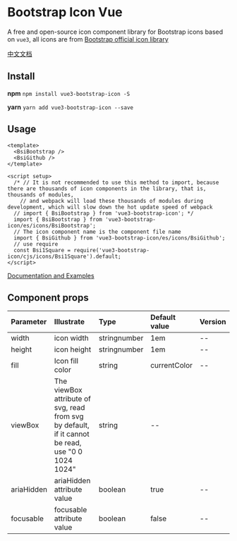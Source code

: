 # Bootstrap Icon Vue
A free and open-source icon component library for Bootstrap icons based on `vue3`, all icons are from [Bootstrap official icon library](https://github.com/twbs/icons)

[中文文档](./README-CN.md)
## Install 
**npm**
`npm install vue3-bootstrap-icon -S`

**yarn**
`yarn add vue3-bootstrap-icon --save`

## Usage
```
<template>
  <BsiBootstrap />
  <BsiGithub />
</template>

<script setup>
  /* // It is not recommended to use this method to import, because there are thousands of icon components in the library, that is, thousands of modules, 
    // and webpack will load these thousands of modules during development, which will slow down the hot update speed of webpack
  // import { BsiBootstrap } from 'vue3-bootstrap-icon'; */
  import { BsiBootstrap } from 'vue3-bootstrap-icon/es/icons/BsiBootstrap';
  // The icon component name is the component file name
  import { BsiGithub } from 'vue3-bootstrap-icon/es/icons/BsiGithub';
  // use require
  const Bsi1Square = require('vue3-bootstrap-icon/cjs/icons/Bsi1Square').default;
</script>
```
[Documentation and Examples](https://941477276.github.io/vue3-bootstrap-icon/dist/)

## Component props

| Parameter  | Illustrate                                      | Type         | Default value | Version |
|:-----------|:------------------------------------------------|:-------------|:--------------|:--------|
| width      | icon width                                            | stringnumber | 1em           | --      |
| height     | icon height                                            | stringnumber | 1em           | --      |
| fill       | Icon fill color                                          | string       | currentColor  | --      |
| viewBox    | The viewBox attribute of svg, read from svg by default, if it cannot be read, use "0 0 1024 1024" | string       | --            |
| ariaHidden | ariaHidden attribute value                                   | boolean      | true          | --      |
| focusable  | focusable attribute value                                    | boolean      | false         | --      |
